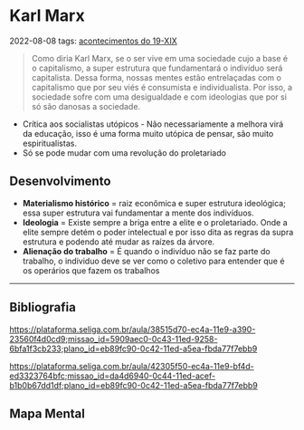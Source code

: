 # Karl Marx
2022-08-08
tags: [acontecimentos do  19-XIX](../../Sec/Acontecimentos%20Dos%20Séculos/acontecimentos%20do%20%2019-XIX.md)

> Como diria Karl Marx, se o ser vive em uma sociedade cujo a base é o capitalismo, a super estrutura que fundamentará o indivíduo será capitalista. Dessa forma, nossas mentes estão entrelaçadas com o capitalismo que por seu viés é consumista e individualista. Por isso, a sociedade sofre com uma desigualdade e com ideologias que por si só são danosas a sociedade.

* Crítica aos socialistas utópicos - Não necessariamente a melhora virá da educação, isso é uma forma muito utópica de pensar, são muito espiritualistas.
* Só se pode mudar com uma revolução do proletariado

## Desenvolvimento

* **Materialismo histórico** = raiz econômica e super estrutura ideológica; essa super estrutura vai fundamentar a mente dos indivíduos.
* **Ideologia** = Existe sempre a briga entre a elite e o proletariado. Onde a elite sempre detém o poder intelectual e por isso dita as regras da supra estrutura e podendo até mudar as raízes da árvore.
* **Alienação do trabalho** = É quando o indivíduo não se faz parte do trabalho, o individuo deve se ver como o coletivo para entender que é os operários que fazem os trabalhos 

-----------------------------------------------
## Bibliografia

https://plataforma.seliga.com.br/aula/38515d70-ec4a-11e9-a390-23560f4d0cd9;missao_id=5909aec0-0c43-11ed-9258-6bfa1f3cb233;plano_id=eb89fc90-0c42-11ed-a5ea-fbda77f7ebb9

https://plataforma.seliga.com.br/aula/42305f50-ec4a-11e9-bf4d-ed3323764bfc;missao_id=da4d6940-0c44-11ed-acef-b1b0b67dd1df;plano_id=eb89fc90-0c42-11ed-a5ea-fbda77f7ebb9

## Mapa Mental